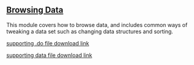 ## [Browsing Data](https://pjakiela.github.io/stata/browsing.mp4)

This module covers how to browse data, and includes common ways of tweaking a data set such as changing data structures and sorting.

[supporting .do file download link](https://pjakiela.github.io/stata/browsing.do)

[supporting data file download link](https://pjakiela.github.io/stata/mpd2020.dta)
